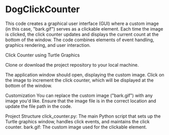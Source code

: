 # DogClickCounter
This code creates a graphical user interface (GUI) where a custom image (in this case, "bark.gif") serves as a clickable element. 
Each time the image is clicked, the click counter updates and displays the current count at the bottom of the window. 
The code combines elements of event handling, graphics rendering, and user interaction.


Click Counter using Turtle Graphics

Clone or download the project repository to your local machine.

The application window should open, displaying the custom image. Click on the image to increment the click counter, which will be displayed at the bottom of the window.

Customization
You can replace the custom image ("bark.gif") with any image you'd like. Ensure that the image file is in the correct location and update the file path in the code.

Project Structure
click_counter.py: The main Python script that sets up the Turtle graphics window, handles click events, and maintains the click counter.
bark.gif: The custom image used for the clickable element.
